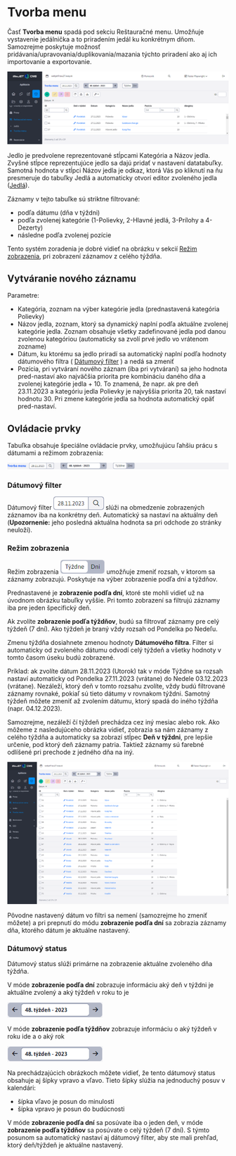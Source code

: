 # Tvorba menu

Časť **Tvorba menu** spadá pod sekciu Reštauračné menu. Umožňuje vystavenie jedálnička a to priradením jedál ku konkrétnym dňom. Samozrejme poskytuje možnosť pridávania/upravovania/duplikovania/mazania týchto priradení ako aj ich importovanie a exportovanie.

![](menu-data-table.png)

Jedlo je predvolene reprezentované stĺpcami Kategória a Názov jedla. Zvyšné stĺpce reprezentujúce jedlo sa dajú pridať v nastavení datatabuľky. Samotná hodnota v stĺpci Názov jedla je odkaz, ktorá Vás po kliknutí na ňu presmeruje do tabuľky Jedlá a automaticky otvorí editor zvoleného jedla ([Jedlá](./meals.md)).

Záznamy v tejto tabuľke sú striktne filtrované:
- podľa dátumu (dňa v týždni)
- podľa zvolenej kategórie (1-Polievky, 2-Hlavné jedlá, 3-Prílohy a 4-Dezerty)
- následne podľa zvolenej pozície

Tento systém zoradenia je dobré vidieť na obrázku v sekcií [Režim zobrazenia](../restaurant-menu/menu.md#režim-zobrazenia), pri zobrazení záznamov z celého týždňa.

## Vytváranie nového záznamu

Parametre:
- Kategória, zoznam na výber kategórie jedla (prednastavená kategória Polievky)
- Názov jedla, zoznam, ktorý sa dynamický naplní podľa aktuálne zvolenej kategórie jedla. Zoznam obsahuje všetky zadefinované jedla pod danou zvolenou kategóriou (automaticky sa zvolí prvé jedlo vo vrátenom zozname)
- Dátum, ku ktorému sa jedlo priradí sa automatický naplní podľa hodnoty dátumového filtra ( [Dátumový filter](../restaurant-menu/menu.md#dátumový-filter) ) a nedá sa zmeniť
- Pozícia, pri vytváraní nového záznam (iba pri vytváraní) sa jeho hodnota pred-nastaví ako najväčšia priorita pre kombináciu daného dňa a zvolenej kategórie jedla + 10. To znamená, že napr. ak pre deň 23.11.2023 a kategóriu jedla Polievky je najvyššia priorita 20, tak nastaví hodnotu 30. Pri zmene kategórie jedla sa hodnota automatický opäť pred-nastaví.

## Ovládacie prvky

Tabuľka obsahuje špeciálne ovládacie prvky, umožňujúcu ľahšiu prácu s dátumami a režimom zobrazenia:

![](menu-external-filter.png)

### Dátumový filter

Dátumový filter ![](menu-external-filter-date.png ":no-zoom") slúži na obmedzenie zobrazených záznamov iba na konkrétny deň. Automatický sa nastaví na aktuálny deň (**Upozornenie:** jeho posledná aktuálna hodnota sa pri odchode zo stránky neuloží).

### Režim zobrazenia

Režim zobrazenia ![](menu-external-filter-type.png ":no-zoom") umožňuje zmeniť rozsah, v ktorom sa záznamy zobrazujú. Poskytuje na výber zobrazenie podľa dní a týždňov.

Prednastavené je **zobrazenie podľa dní**, ktoré ste mohli vidieť už na úvodnom obrázku tabuľky vyššie. Pri tomto zobrazení sa filtrujú záznamy iba pre jeden špecifický deň.

Ak zvolíte **zobrazenie podľa týždňov**, budú sa filtrovať záznamy pre celý týždeň (7 dní). Ako týždeň je braný vždy rozsah od Pondelka po Nedeľu.

Zmenu týždňa dosiahnete zmenou hodnoty **Dátumového filtra**. Filter si automaticky od zvoleného dátumu odvodí celý týždeň a všetky hodnoty v tomto časom úseku budú zobrazené.

Príklad: ak zvolíte dátum 28.11.2023 (Utorok) tak v móde Týždne sa rozsah nastaví automaticky od Pondelka 27.11.2023 (vrátane) do Nedele 03.12.2023 (vrátane). Nezáleží, ktorý deň v tomto rozsahu zvolíte, vždy budú filtrované záznamy rovnaké, pokiaľ sú tieto dátumy v rovnakom týždni. Samotný týždeň môžete zmeniť až zvolením dátumu, ktorý spadá do iného týždňa (napr. 04.12.2023).

Samozrejme, nezáleží čí týždeň prechádza cez iný mesiac alebo rok.
Ako môžeme z nasledujúceho obrázka vidieť, zobrazia sa nám záznamy z celého týždňa a automaticky sa zobrazí stĺpec **Deň v týždni**, pre lepšie určenie, pod ktorý deň záznamy patria. Taktiež záznamy sú farebné odlíšené pri prechode z jedného dňa na iný.

![](menu-data-table-weeks.png)

Pôvodne nastavený dátum vo filtri sa nemení (samozrejme ho zmeniť môžete) a pri prepnutí do módu **zobrazenie podľa dní** sa zobrazia záznamy dňa, ktorého dátum je aktuálne nastavený.

### Dátumový status

Dátumový status slúži primárne na zobrazenie aktuálne zvoleného dňa týždňa.

V móde **zobrazenie podľa dní** zobrazuje informáciu aký deň v týždni je aktuálne zvolený a aký týždeň v roku to je 

![](menu-external-filter-status-a.png)

V móde **zobrazenie podľa týždňov** zobrazuje informáciu o aký týždeň v roku ide a o aký rok

![](menu-external-filter-status-b.png)

Na prechádzajúcich obrázkoch môžete vidieť, že tento dátumový status obsahuje aj šípky vpravo a vľavo. Tieto šípky slúžia na jednoduchý posuv v kalendári:
- šípka vľavo je posun do minulosti
- šípka vpravo je posun do budúcnosti

V móde **zobrazenie podľa dní** sa posúvate iba o jeden deň, v móde **zobrazenie podľa týždňov** sa posúvate o celý týždeň (7 dní). S týmto posunom sa automatický nastaví aj dátumový filter, aby ste mali prehľad, ktorý deň/týždeň je aktuálne nastavený.